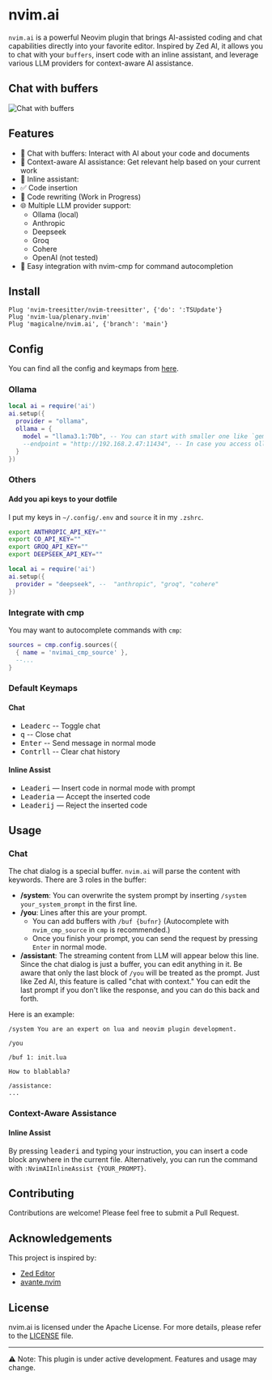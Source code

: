 # nvim.ai

`nvim.ai` is a powerful Neovim plugin that brings AI-assisted coding and chat capabilities directly into your favorite editor. Inspired by Zed AI, it allows you to chat with your `buffers`, insert code with an inline assistant, and leverage various LLM providers for context-aware AI assistance.

## Chat with buffers

![Chat with buffers](https://github.com/user-attachments/assets/32f9b649-32af-4a0c-8c79-be3647ccc953)

## Features

- 🤖 Chat with buffers: Interact with AI about your code and documents
- 🧠 Context-aware AI assistance: Get relevant help based on your current work
- 📝 Inline assistant:
 - ✅ Code insertion
 - 🚧 Code rewriting (Work in Progress)
- 🌐 Multiple LLM provider support:
   - Ollama (local)
   - Anthropic
   - Deepseek
   - Groq
   - Cohere
   - OpenAI (not tested)
- 🔧 Easy integration with nvim-cmp for command autocompletion

## Install

```
Plug 'nvim-treesitter/nvim-treesitter', {'do': ':TSUpdate'}
Plug 'nvim-lua/plenary.nvim'
Plug 'magicalne/nvim.ai', {'branch': 'main'}
```

## Config

You can find all the config and keymaps from [here](https://github.com/magicalne/nvim.ai/blob/main/lua/ai/config.lua#L16).

### Ollama

```Lua
local ai = require('ai')
ai.setup({
  provider = "ollama",
  ollama = {
    model = "llama3.1:70b", -- You can start with smaller one like `gemma2` or `llama3.1`
    --endpoint = "http://192.168.2.47:11434", -- In case you access ollama from another machine
  }
})
```

### Others

#### Add you api keys to your dotfile

I put my keys in `~/.config/.env` and `source` it in my `.zshrc`.

```sh
export ANTHROPIC_API_KEY=""
export CO_API_KEY=""
export GROQ_API_KEY=""
export DEEPSEEK_API_KEY=""
```

```Lua
local ai = require('ai')
ai.setup({
  provider = "deepseek", --  "anthropic", "groq", "cohere"
})
```

### Integrate with cmp

You may want to autocomplete commands with `cmp`:

```Lua
sources = cmp.config.sources({
  { name = 'nvimai_cmp_source' },
  --...
}
```

### Default Keymaps

#### Chat
- <kbd>Leader</kbd><kbd>c</kbd> -- Toggle chat
- <kbd>q</kbd> -- Close chat
- <kbd>Enter</kbd> -- Send message in normal mode
- <kbd>Contrl</kbd><kbd>l</kbd> -- Clear chat history

#### Inline Assist

- <kbd>Leader</kbd><kbd>i</kbd> — Insert code in normal mode with prompt
- <kbd>Leader</kbd><kbd>i</kbd><kbd>a</kbd> — Accept the inserted code
- <kbd>Leader</kbd><kbd>i</kbd><kbd>j</kbd> — Reject the inserted code

## Usage

### Chat

The chat dialog is a special buffer. `nvim.ai` will parse the content with keywords. There are 3 roles in the buffer:
- **/system**: You can overwrite the system prompt by inserting `/system your_system_prompt` in the first line.
- **/you**: Lines after this are your prompt.
  - You can add buffers with `/buf {bufnr}` (Autocomplete with `nvim_cmp_source` in `cmp` is recommended.)
  - Once you finish your prompt, you can send the request by pressing `Enter` in normal mode.
- **/assistant**: The streaming content from LLM will appear below this line.
Since the chat dialog is just a buffer, you can edit anything in it. Be aware that only the last block of `/you` will be treated as the prompt.
Just like Zed AI, this feature is called "chat with context." You can edit the last prompt if you don't like the response, and you can do this back and forth.

Here is an example:

```
/system You are an expert on lua and neovim plugin development.

/you

/buf 1: init.lua

How to blablabla?

/assistance:
...
```

### Context-Aware Assistance

#### Inline Assist

By pressing <kbd>leader</kbd><kbd>i</kbd> and typing your instruction, you can insert a code block anywhere in the current file.
Alternatively, you can run the command with `:NvimAIInlineAssist {YOUR_PROMPT}`.

## Contributing

Contributions are welcome! Please feel free to submit a Pull Request.

## Acknowledgements

This project is inspired by:
- [Zed Editor](https://zed.dev/)
- [avante.nvim](https://github.com/yetone/avante.nvim)

## License

nvim.ai is licensed under the Apache License. For more details, please refer to the [LICENSE](https://github.com/magicalne/nvim.ai/blob/main/LICENSE) file.


---

⚠️ Note: This plugin is under active development. Features and usage may change.
